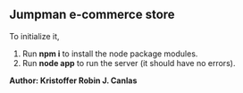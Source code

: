 ## Jumpman e-commerce store

To initialize it, 

1. Run **npm i** to install the node package modules.
2. Run **node app** to run the server (it should have no errors).

**Author: Kristoffer Robin J. Canlas**